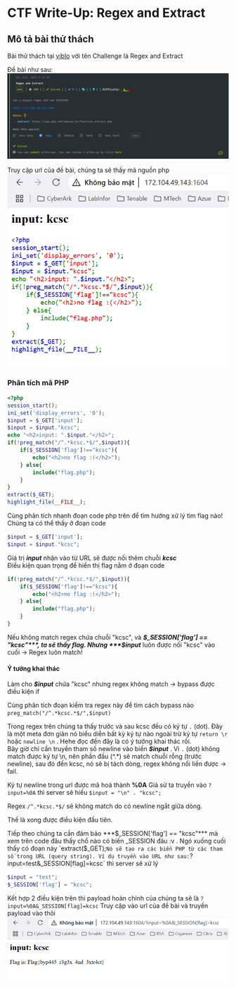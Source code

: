 # CTF Write-Up: Regex and Extract

## Mô tả bài thử thách  
Bài thử thách tại [viblo](https://ctf.viblo.asia/) với tên Challenge là Regex and Extract  

Đề bài như sau:  
![atl](Images/challenge.png)  

Truy cập url của đề bài, chúng ta sẽ thấy mã nguồn php
![atl](Images/php.png)  

### Phân tích mã PHP  
```php
<?php
session_start();
ini_set('display_errors', '0');
$input = $_GET['input'];
$input = $input."kcsc";
echo "<h2>input: ".$input."</h2>";
if(!preg_match("/^.*kcsc.*$/",$input)){
    if($_SESSION['flag']!=="kcsc"){
        echo("<h2>no flag :(</h2>");
    } else{
        include("flag.php");
    }
}
extract($_GET);
highlight_file(__FILE__);
```
Cùng phân tích nhanh đoạn code php trên để tìm hướng xử lý tìm flag nào!  
Chúng ta có thể thấy ở đoạn code  
```php
$input = $_GET['input'];
$input = $input."kcsc";
```  
Giá trị ***input*** nhận vào từ URL sẽ được nối thêm chuỗi ***kcsc***  
Điều kiện quan trọng để hiển thị flag nằm ở đoạn code  

```php
if(!preg_match("/^.*kcsc.*$/",$input)){
    if($_SESSION['flag']!=="kcsc"){
        echo("<h2>no flag :(</h2>");
    } else{
        include("flag.php");
    }
}
```  
Nếu không match regex chứa chuỗi "kcsc", và ***$_SESSION['flag'] == "kcsc"***, ta sẽ thấy flag.
Nhưng ***$input*** luôn được nối "kcsc" vào cuối → Regex luôn match!  

#### Ý tưởng khai thác  

Làm cho ***$input*** chứa "kcsc" nhưng regex không match → bypass được điều kiện if  

Cùng phân tích đoạn kiểm tra regex này để tìm cách bypass nào `preg_match("/^.*kcsc.*$/",$input)`  

Trong regex trên chúng ta thấy trước và sau kcsc đều có ký tự `.` (dot). Đây là một meta đơn giản nó biểu diễn bất kỳ ký tự nào ngoài trừ ký tự `return \r` hoặc `newline \n` . Hehe đọc đến đây là có ý tưởng khai thác rồi.  
 Bây giờ chỉ cần truyền tham số newline vào biến ***$input*** . Vì `.` (dot) không match được ký tự \n, nên phần đầu (^.*) sẽ match chuỗi rỗng (trước newline), sau đó đến kcsc, nó sẽ bị tách dòng, regex không nối liền được → fail.  

Ký tự newline trong url được mã hoá thành **%0A** Giả sử ta truyền vào `?input=%0A` thì server sẽ hiểu `$input = "\n" . "kcsc";`  

Regex `/^.*kcsc.*$/` sẽ không match do có newline ngắt giữa dòng.  

Thế là xong được điều kiện đầu tiên.  
 
Tiếp theo chúng ta cần đảm bảo ***$_SESSION['flag'] == "kcsc"*** mà xem trên code đâu thấy chổ nào có biến _SESSION đâu :v . Ngó xuống cuối thấy có đoạn này `extract($_GET);` Nó sẽ tạo ra các biến PHP từ các tham số trong URL (query string). Ví dụ truyền vào URL như sau: `?input=test&_SESSION[flag]=kcsc` thì server sẽ xử lý 
```php 
$input = "test";
$_SESSION['flag'] = "kcsc";
```
Kết hợp 2 điều kiện trên thì payload hoàn chỉnh của chúng ta sẽ là `?input=%0A&_SESSION[flag]=kcsc`
Truy cập vào url của đề bài và truyền payload vào thôi 
![atl](Images/flag.png) 